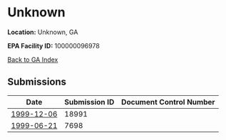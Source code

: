 # Unknown

**Location:** Unknown, GA

**EPA Facility ID:** 100000096978

[Back to GA Index](../../index.md)

## Submissions

| Date | Submission ID | Document Control Number |
|------|--------------|-------------------------|
| [1999-12-06](submissions/18991.md) | 18991 |  |
| [1999-06-21](submissions/7698.md) | 7698 |  |
